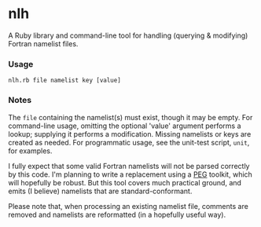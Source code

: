 nlh
===

A Ruby library and command-line tool for handling (querying & modifying) Fortran namelist files.

### Usage

`nlh.rb file namelist key [value]`

### Notes

The `file` containing the namelist(s) must exist, though it may be empty. For command-line usage, omitting the optional 'value' argument performs a lookup; supplying it performs a modification. Missing namelists or keys are created as needed. For programmatic usage, see the unit-test script, `unit`, for examples.

I fully expect that some valid Fortran namelists will not be parsed correctly by this code. I'm planning to write a replacement using a [PEG](http://bford.info/packrat) toolkit, which will hopefully be robust. But this tool covers much practical ground, and emits (I believe) namelists that are standard-conformant.

Please note that, when processing an existing namelist file, comments are removed and namelists are reformatted (in a hopefully useful way).
